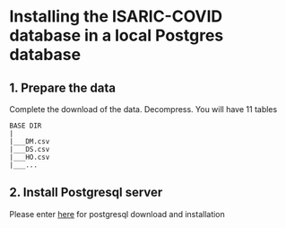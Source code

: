 # Installing the ISARIC-COVID database in a local Postgres database
## 1. Prepare the data
Complete the download of the data. Decompress. You will have 11 tables
```
BASE DIR
|
|___DM.csv
|___DS.csv
|___HO.csv
|___...
```

## 2. Install Postgresql server
Please enter [here](https://www.postgresql.org/download/) for postgresql download and installation

